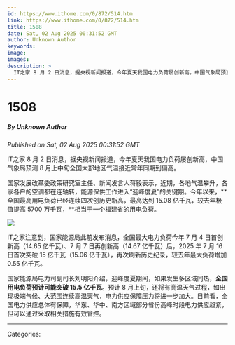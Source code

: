 ```yaml
---
id: https://www.ithome.com/0/872/514.htm
link: https://www.ithome.com/0/872/514.htm
title: 1508
date: Sat, 02 Aug 2025 00:31:52 GMT
author: Unknown Author
keywords: 
image: 
images: 
description: >
  IT之家 8 月 2 日消息，据央视新闻报道，今年夏天我国电力负荷屡创新高，中国气象局预测 8 月上中旬全国大部地区气温接近常年同期到偏高。国家发展改革委政策研究室主任、新闻发言人蒋毅表示，近期，各地气温攀升，各家各户的空调都在连轴转，能源保供工作进入“迎峰度夏”的关键期。今年以来，全国最高用电负荷已经连续四次创历史新高，最高达到 15.08 亿千瓦，较去年极值提高 5700 万千瓦，相当于一个福建省的用电负荷。IT之家注意到，国家能源局此前发布消息，全国最大电力负荷今年 7 月 4 日首创新高（14.65 亿千瓦）、7 月 7 日再创新高（14.67 亿千瓦）后，2025 年 7 月 16 日首次突破 15 亿千瓦（15.06 亿千瓦），再次刷新历史纪录，较去年最大负荷增加 0.55 亿千瓦。国家能源局电力司副司长刘明阳介绍，迎峰度夏期间，如果发生多区域同热，全国用电负荷预计可能突破 15.5 亿千瓦。预计 8 月上旬，还将有高温天气过程，如出现极端气候、大范围连续高温天气，电力供应保障压力将进一步加大。目前看，全国电力供应总体有保障，华东、华中、南方区域部分省份高峰时段电力供应趋紧，但可以通过采取相关措施有效管控。
---
```

# 1508
##### By Unknown Author
_Published on Sat, 02 Aug 2025 00:31:52 GMT_

IT之家 8 月 2 日消息，据央视新闻报道，今年夏天我国电力负荷屡创新高，中国气象局预测 8 月上中旬全国大部地区气温接近常年同期到偏高。

国家发展改革委政策研究室主任、新闻发言人蒋毅表示，近期，各地气温攀升，各家各户的空调都在连轴转，能源保供工作进入“迎峰度夏”的关键期。今年以来，**全国最高用电负荷已经连续四次创历史新高，最高达到 15.08 亿千瓦，较去年极值提高 5700 万千瓦，**相当于一个福建省的用电负荷。

![](https://img.ithome.com/newsuploadfiles/2025/8/488080a4-9ef4-4309-8ff3-1db071e3d1c9.jpg?x-bce-process=image/watermark,text_QUnnlJ_miJA,type_RlpMYW5UaW5nSGVp,size_28,color_ffffff77,skw_1,skc_00000011,g_7,blr_2,bls_2,x_11,y_11/format,f_auto)

IT之家注意到，国家能源局此前发布消息，全国最大电力负荷今年 7 月 4 日首创新高（14.65 亿千瓦）、7 月 7 日再创新高（14.67 亿千瓦）后，2025 年 7 月 16 日首次突破 15 亿千瓦（15.06 亿千瓦），再次刷新历史纪录，较去年最大负荷增加 0.55 亿千瓦。

国家能源局电力司副司长刘明阳介绍，迎峰度夏期间，如果发生多区域同热，**全国用电负荷预计可能突破 15.5 亿千瓦**。预计 8 月上旬，还将有高温天气过程，如出现极端气候、大范围连续高温天气，电力供应保障压力将进一步加大。目前看，全国电力供应总体有保障，华东、华中、南方区域部分省份高峰时段电力供应趋紧，但可以通过采取相关措施有效管控。

---
Categories: 